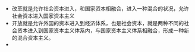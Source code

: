 - 改革就是允许社会资本进入，和国家资本相融合，进入一种混合的状况，允许社会资本进入国家资本主义
- 开放就是允许外国的资本进入到经济体系，也是社会资本，就是两种不同的社会资本进入到国家资本主义体系内，与国家资本主义体系相融合，形成一种新的混合资本主义。
-